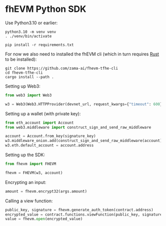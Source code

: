 # fhEVM Python SDK

Use Python3.10 or earlier:

    python3.10 -m venv venv
    . ./venv/bin/activate
    
    pip install -r requirements.txt
    

For now we also need to installed the fhEVM cli (which in turn requires [Rust]() to be installed):

    git clone https://github.com/zama-ai/fhevm-tfhe-cli
    cd fhevm-tfhe-cli
    cargo install --path .
    

Setting up Web3:

```python
from web3 import Web3

w3 = Web3(Web3.HTTPProvider(devnet_url, request_kwargs={"timeout": 600}))
```

Setting up a wallet (with private key):

```python
from eth_account import Account
from web3.middleware import construct_sign_and_send_raw_middleware

account = Account.from_key(signature_key)
w3.middleware_onion.add(construct_sign_and_send_raw_middleware(account))
w3.eth.default_account = account.address
```

Setting up the SDK:

```python
from fhevm import FHEVM

fhevm = FHEVM(w3, account)
```

Encrypting an input:

```python
amount = fhevm.encrypt32(args.amount)
```

Calling a view function:

```python
public_key, signature = fhevm.generate_auth_token(contract.address)
encrypted_value = contract.functions.viewFunction(public_key, signature).call({"from": account.address})
value = fhevm.open(encrypted_value)
```

